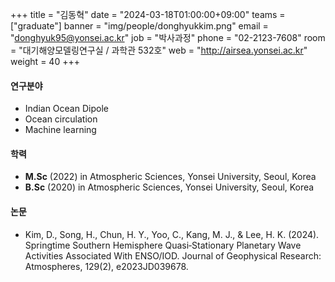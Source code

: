 +++
title = "김동혁"
date = "2024-03-18T01:00:00+09:00"
teams = ["graduate"]
banner = "img/people/donghyukkim.png"
email = "donghyuk95@yonsei.ac.kr"
job = "박사과정"
phone = "02-2123-7608"
room = "대기해양모델링연구실 / 과학관 532호"
web = "http://airsea.yonsei.ac.kr"
weight = 40
+++

#### 연구분야
+ Indian Ocean Dipole
+ Ocean circulation
+ Machine learning

#### 학력
+ **M.Sc** (2022) in Atmospheric Sciences, Yonsei University, Seoul, Korea
+ **B.Sc** (2020) in Atmospheric Sciences, Yonsei University, Seoul, Korea


#### 논문
+ Kim, D., Song, H., Chun, H. Y., Yoo, C., Kang, M. J., & Lee, H. K. (2024). Springtime Southern Hemisphere Quasi‐Stationary Planetary Wave Activities Associated With ENSO/IOD. Journal of Geophysical Research: Atmospheres, 129(2), e2023JD039678.
